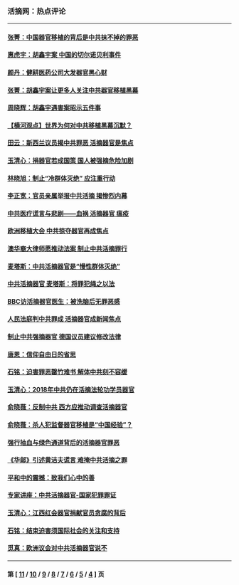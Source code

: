 ### 活摘网：热点评论
---
#### [张菁：中国器官移植的背后是中共抹不掉的罪恶](../../pages/nf5879/n13974977.md?05290430) 
#### [惠虎宇：胡鑫宇案 中国的切尔诺贝利事件](../../pages/nf5879/n13942916.md?05290430) 
#### [颜丹：健耕医药公司大发器官黑心财](../../pages/nf5879/n13940134.md?05290430) 
#### [张菁：胡鑫宇案让更多人关注中共器官移植黑幕](../../pages/nf5879/n13929073.md?05290430) 
#### [周晓辉：胡鑫宇遇害案昭示五件事](../../pages/nf5879/n13921870.md?05290430) 
#### [【横河观点】世界为何对中共移植黑幕沉默？](../../pages/nf5879/n13244249.md?05290430) 
#### [田云：新西兰议员揭中共罪恶 活摘器官是焦点](../../pages/nf5879/n13070629.md?05290430) 
#### [玉清心：捐器官若成国策 国人被强摘危险加剧](../../pages/nf5879/n12802713.md?05290430) 
#### [林晓旭：制止“冷群体灭绝” 应注重行动](../../pages/nf5879/n12779736.md?05290430) 
#### [李正宽：官员亲属举报中共活摘 揭惨烈内幕](../../pages/nf5879/n12684490.md?05290430) 
#### [中共医疗谎言与悲剧——血祸 活摘器官 瘟疫](../../pages/nf5879/n12372103.md?05290430) 
#### [欧洲移植大会 中共掠夺器官再成焦点](../../pages/nf5879/n11538883.md?05290430) 
#### [澳华裔大律师愿推动法案 制止中共活摘罪行](../../pages/nf5879/n11377039.md?05290430) 
#### [麦塔斯：中共活摘器官是“慢性群体灭绝”](../../pages/nf5879/n11350529.md?05290430) 
#### [中共活摘器官 麦塔斯：将罪犯绳之以法](../../pages/nf5879/n11347973.md?05290430) 
#### [BBC访活摘器官医生：被洗脑后无罪恶感](../../pages/nf5879/n11335935.md?05290430) 
#### [人民法庭判中共罪成 活摘器官成新闻焦点](../../pages/nf5879/n11331578.md?05290430) 
#### [制止中共强摘器官 德国议员建议修改法律](../../pages/nf5879/n11249451.md?05290430) 
#### [唐恩：信仰自由日的省思](../../pages/nf5879/n11003525.md?05290430) 
#### [石铭：迫害罪恶罄竹难书  解体中共刻不容缓](../../pages/nf5879/n10942855.md?05290430) 
#### [玉清心：2018年中共仍在活摘法轮功学员器官](../../pages/nf5879/n10914646.md?05290430) 
#### [俞晓薇：反制中共 西方应推动调查活摘器官](../../pages/nf5879/n10794671.md?05290430) 
#### [俞晓薇：杀人犯监督器官移植是“中国经验”？](../../pages/nf5879/n10466427.md?05290430) 
#### [强行抽血与绿色通道背后的活摘器官罪恶](../../pages/nf5879/n10004708.md?05290430) 
#### [《华邮》引述黄洁夫谎言 难掩中共活摘之罪](../../pages/nf5879/n9642309.md?05290430) 
#### [平和中的震撼：致我们心中的善](../../pages/nf5879/n9021123.md?05290430) 
#### [专家讲座：中共活摘器官-国家犯罪罪证](../../pages/nf5879/n8828153.md?05290430) 
#### [玉清心：江西红会器官捐献官员贪腐的背后](../../pages/nf5879/n8522122.md?05290430) 
#### [石铭：结束迫害须国际社会的关注和支持](../../pages/nf5879/n8443497.md?05290430) 
#### [觅真：欧洲议会对中共活摘器官说不](../../pages/nf5879/n8337486.md?05290430) 

---
#### 第 [ [11](./11.md?05290430) / [10](./10.md?05290430) / [9](./9.md?05290430) / [8](./8.md?05290430) / [7](./7.md?05290430) / [6](./6.md?05290430) / [5](./5.md?05290430) / [4](./4.md?05290430) ] 页
